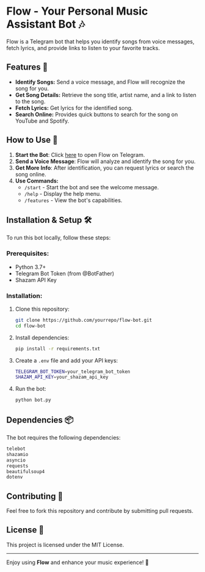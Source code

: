 # Flow - Your Personal Music Assistant Bot 🎶

Flow is a Telegram bot that helps you identify songs from voice messages, fetch lyrics, and provide links to listen to your favorite tracks. 

## Features 🌟
- **Identify Songs:** Send a voice message, and Flow will recognize the song for you.
- **Get Song Details:** Retrieve the song title, artist name, and a link to listen to the song.
- **Fetch Lyrics:** Get lyrics for the identified song.
- **Search Online:** Provides quick buttons to search for the song on YouTube and Spotify.

## How to Use 🚀
1. **Start the Bot**: Click [here](YOUR_BOT_LINK) to open Flow on Telegram.
2. **Send a Voice Message**: Flow will analyze and identify the song for you.
3. **Get More Info**: After identification, you can request lyrics or search the song online.
4. **Use Commands:**
   - `/start` - Start the bot and see the welcome message.
   - `/help` - Display the help menu.
   - `/features` - View the bot's capabilities.

## Installation & Setup 🛠️
To run this bot locally, follow these steps:

### Prerequisites:
- Python 3.7+
- Telegram Bot Token (from @BotFather)
- Shazam API Key

### Installation:
1. Clone this repository:
   ```sh
   git clone https://github.com/yourrepo/flow-bot.git
   cd flow-bot
   ```
2. Install dependencies:
   ```sh
   pip install -r requirements.txt
   ```
3. Create a `.env` file and add your API keys:
   ```sh
   TELEGRAM_BOT_TOKEN=your_telegram_bot_token
   SHAZAM_API_KEY=your_shazam_api_key
   ```
4. Run the bot:
   ```sh
   python bot.py
   ```

## Dependencies 📦
The bot requires the following dependencies:
```sh
telebot
shazamio
asyncio
requests
beautifulsoup4
dotenv
```

## Contributing 🤝
Feel free to fork this repository and contribute by submitting pull requests.

## License 📜
This project is licensed under the MIT License.

---
Enjoy using **Flow** and enhance your music experience! 🎵

